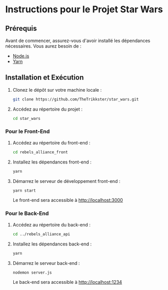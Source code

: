 # Instructions pour le Projet Star Wars

## Prérequis

Avant de commencer, assurez-vous d'avoir installé les dépendances nécessaires. Vous aurez besoin de :

- [Node.js](https://nodejs.org/)
- [Yarn](https://yarnpkg.com/)

## Installation et Exécution

1. Clonez le dépôt sur votre machine locale :

    ```bash
    git clone https://github.com/TheTrikkster/star_wars.git
    ```

2. Accédez au répertoire du projet :

    ```bash
    cd star_wars
    ```

### Pour le Front-End

1. Accédez au répertoire du front-end :

    ```bash
    cd rebels_alliance_front
    ```

2. Installez les dépendances front-end :

    ```bash
    yarn
    ```

3. Démarrez le serveur de développement front-end :

    ```bash
    yarn start
    ```

   Le front-end sera accessible à [http://localhost:3000](http://localhost:3000)

### Pour le Back-End

1. Accédez au répertoire du back-end :

    ```bash
    cd ../rebels_alliance_api
    ```

2. Installez les dépendances back-end :

    ```bash
    yarn
    ```

3. Démarrez le serveur back-end :

    ```bash
    nodemon server.js
    ```

   Le back-end sera accessible à [http://localhost:1234](http://localhost:1234)
